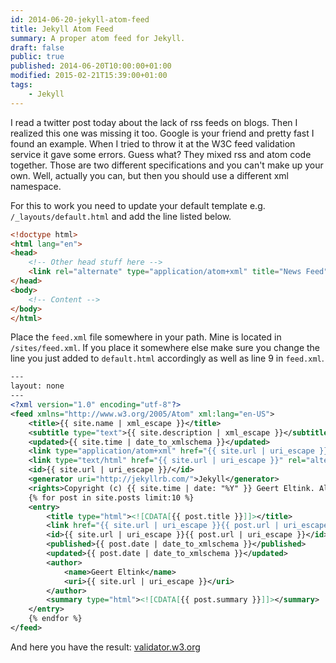 ```yaml
---
id: 2014-06-20-jekyll-atom-feed
title: Jekyll Atom Feed
summary: A proper atom feed for Jekyll.
draft: false
public: true
published: 2014-06-20T10:00:00+01:00
modified: 2015-02-21T15:39:00+01:00
tags:
    - Jekyll
---
```


I read a twitter post today about the lack of rss feeds on blogs. Then I realized this one was missing it too. Google is your friend and pretty fast I found an example. When I tried to throw it at the W3C feed validation service it gave some errors. Guess what? They mixed rss and atom code together. Those are two different specifications and you can't make up your own. Well, actually you can, but then you should use a different xml namespace.

For this to work you need to update your default template e.g. `/_layouts/default.html` and add the line listed below.

```html
<!doctype html>
<html lang="en">
<head>
    <!-- Other head stuff here -->
    <link rel="alternate" type="application/atom+xml" title="News Feed" href="{{ site.url }}/site/feed.xml" />
</head>
<body>
    <!-- Content -->
</body>
</html>
```

Place the `feed.xml` file somewhere in your path. Mine is located in `/sites/feed.xml`. If you place it somewhere else make sure you change the line you just added to `default.html` accordingly as well as line 9 in `feed.xml`.

```xml
---
layout: none
---
<?xml version="1.0" encoding="utf-8"?>
<feed xmlns="http://www.w3.org/2005/Atom" xml:lang="en-US">
    <title>{{ site.name | xml_escape }}</title>
    <subtitle type="text">{{ site.description | xml_escape }}</subtitle>
    <updated>{{ site.time | date_to_xmlschema }}</updated>
    <link type="application/atom+xml" href="{{ site.url | uri_escape }}/site/feed.xml" rel="self" />
    <link type="text/html" href="{{ site.url | uri_escape }}" rel="alternate"/>
    <id>{{ site.url | uri_escape }}/</id>
    <generator uri="http://jekyllrb.com/">Jekyll</generator>
    <rights>Copyright (c) {{ site.time | date: "%Y" }} Geert Eltink. All Rights Reserved.</rights>
    {% for post in site.posts limit:10 %}
    <entry>
        <title type="html"><![CDATA[{{ post.title }}]]></title>
        <link href="{{ site.url | uri_escape }}{{ post.url | uri_escape }}" />
        <id>{{ site.url | uri_escape }}{{ post.url | uri_escape }}</id>
        <published>{{ post.date | date_to_xmlschema }}</published>
        <updated>{{ post.date | date_to_xmlschema }}</updated>
        <author>
            <name>Geert Eltink</name>
            <uri>{{ site.url | uri_escape }}</uri>
        </author>
        <summary type="html"><![CDATA[{{ post.summary }}]]></summary>
    </entry>
    {% endfor %}
</feed>
```

And here you have the result: <a href="http://validator.w3.org/feed/check.cgi?url={{ site.url | uri_escape }}/site/feed.xml">validator.w3.org</a>
